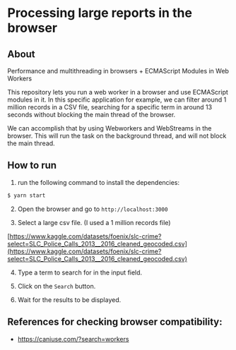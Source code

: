 # Processing large reports in the browser

## About

Performance and multithreading in browsers + ECMAScript Modules in Web Workers

This repository lets you run a web worker in a browser and use ECMAScript modules in it.
In this specific application for example, we can filter around 1 million records in a CSV file, searching for a specific term in around 13 seconds without blocking the main thread of the browser.

We can accomplish that by using Webworkers and WebStreams in the browser. This will run the task on the background thread, and will not block the main thread.

## How to run

1. run the following command to install the dependencies:

```bash
$ yarn start
```

2. Open the browser and go to `http://localhost:3000`

3. Select a large csv file. (I used a 1 million records file)

[https://www.kaggle.com/datasets/foenix/slc-crime?select=SLC_Police_Calls_2013__2016_cleaned_geocoded.csv](https://www.kaggle.com/datasets/foenix/slc-crime?select=SLC_Police_Calls_2013__2016_cleaned_geocoded.csv)

4. Type a term to search for in the input field.

5. Click on the `Search` button.

6. Wait for the results to be displayed.



## References for checking browser compatibility:
- https://caniuse.com/?search=workers
